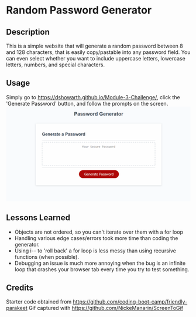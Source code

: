 # Random Password Generator

## Description
This is a simple website that will generate a random password between 8 and 128 characters, that is easily copy/pastable into any password field.
You can even select whether you want to include uppercase letters, lowercase letters, numbers, and special characters. 

## Usage
Simply go to https://dshowarth.github.io/Module-3-Challenge/, click the 'Generate Password' button, and follow the prompts on the screen. 
![GIF demonstrating website usage](.\assets\images\PasswordGen.gif)

## Lessons Learned
- Objects are not ordered, so you can't iterate over them with a for loop
- Handling various edge cases/errors took more time than coding the generator.
- Using i-- to 'roll back' a for loop is less messy than using recursive functions (when possible).
- Debugging an issue is much more annoying when the bug is an infinite loop that crashes your browser tab
every time you try to test something.


## Credits
Starter code obtained from https://github.com/coding-boot-camp/friendly-parakeet
Gif captured with https://github.com/NickeManarin/ScreenToGif

